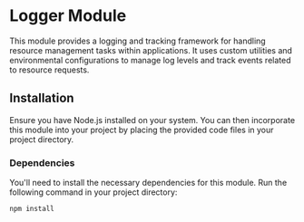 # Logger Module

This module provides a logging and tracking framework for handling resource management tasks within applications. It uses custom utilities and environmental configurations to manage log levels and track events related to resource requests.

## Installation

Ensure you have Node.js installed on your system. You can then incorporate this module into your project by placing the provided code files in your project directory.

### Dependencies

You'll need to install the necessary dependencies for this module. Run the following command in your project directory:

```bash
npm install
